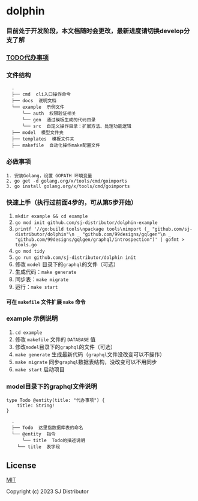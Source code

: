 # dolphin

### 目前处于开发阶段，本文档随时会更改，最新进度请切换develop分支了解

### [TODO代办事项](docs/TODO.md)

### 文件结构
```
  .
  ├── cmd  cli入口操作命令
  ├── docs  说明文档
  └── example  示例文件
      └── auth  权限验证相关
      └── gen  通过模板生成的代码目录
      └── src  自定义操作目录：扩展方法、处理功能逻辑
  ├── model  模型文件夹
  ├── templates  模板文件夹
  ├── makefile  自动化操作make配置文件
```

### 必做事项
```
1. 安装Golang，设置 GOPATH 环境变量
2. go get -d golang.org/x/tools/cmd/goimports
3. go install golang.org/x/tools/cmd/goimports
```

### 快速上手（执行过前面4步的，可从第5步开始）

1. `mkdir example && cd example`
2. `go mod init github.com/sj-distributor/dolphin-example`
3. `printf '//go:build tools\npackage tools\nimport (_ "github.com/sj-distributor/dolphin"\n _ "github.com/99designs/gqlgen"\n _ "github.com/99designs/gqlgen/graphql/introspection")' | gofmt > tools.go`
4. `go mod tidy`
5. `go run github.com/sj-distributor/dolphin init`
6. 修改 `model` 目录下的`graphql`的文件（可选）
7. 生成代码：`make generate`
8. 同步表：`make migrate`
9. 运行：`make start`

#### 可在 `makefile` 文件扩展 `make` 命令

### example 示例说明
  1. `cd example`
  2. 修改 `makefile` 文件的 `DATABASE` 值
  3. 修改`model`目录下的`graphql`的文件（可选）
  4. `make generate` 生成最新代码（`graphql`文件没改变可以不操作）
  5. `make migrate` 同步`graphql`数据表结构，没改变可以不用同步
  6. `make start` 启动项目

### model目录下的graphql文件说明
```
type Todo @entity(title: "代办事项") {
	title: String!
}
```
```
  .
  ├── Todo  这里指数据库表的命名
  └── @entity  指令
      └── title  Todo的描述说明
    └── title  表字段
```
## License

[MIT](https://opensource.org/licenses/MIT)

Copyright (c) 2023 SJ Distributor
